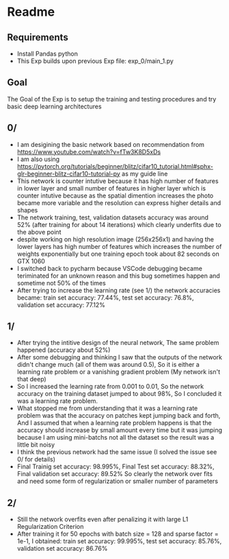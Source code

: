 # Readme
## Requirements
- Install Pandas python 
- This Exp builds upon previous Exp file: exp_0/main_1.py

## Goal
The Goal of the Exp is to setup the training and testing procedures and try basic deep learning architectures

## 0/
- I am desigining the basic network based on recommendation from https://www.youtube.com/watch?v=fTw3K8D5xDs
- I am also using https://pytorch.org/tutorials/beginner/blitz/cifar10_tutorial.html#sphx-glr-beginner-blitz-cifar10-tutorial-py as my guide line
- This network is counter intutive because it has high number of features in lower layer and small number of features in higher layer which is counter intutive because as the spatial dimention increases the photo became more variable and the resolution can express higher details and shapes
- The network training, test, validation datasets accuracy was around 52% (after training for about 14 iterations) which clearly underfits due to the above point
- despite working on high resolution image (256x256x1) and having the lower layers has high number of features which increases the number of weights exponentially but one training epoch took about 82 seconds on GTX 1060
- I switched back to pycharm because VSCode debugging became teriminated for an unknown reason and this bug sometimes happen and sometime not 50% of the times
- After trying to increase the learning rate (see 1/) the network accuracies became: train set accuracy: 77.44%, test set accuracy: 76.8%, validation set accuracy: 77.12%

## 1/
- After trying the intitive design of the neural network, The same problem happened (accuracy about 52%)
- After some debugging and thinking I saw that the outputs of the network didn't change much (all of them was around 0.5), So it is either a learning rate problem or a vanishing gradient problem (My network isn't that deep)
- So I increased the learning rate from 0.001 to 0.01, So the network accuracy on the training dataset jumped to about 98%, So I concluded it was a learning rate problem.
- What stopped me from understanding that it was a learning rate problem was that the accuracy on patches kept jumping back and forth, And I assumed that when a learning rate problem happens is that the accuracy should increase by small amount every time but it was jumping because I am using mini-batchs not all the dataset so the result was a little bit noisy
- I think the previous network had the same issue (I solved the issue see 0/ for details)
- Final Trainig set accuracy: 98.995%, Final Test set accuracy: 88.32%, Final validation set accuracy: 89.52% So clearly the network over fits and need some form of regularization or smaller number of parameters 

## 2/
- Still the network overfits even after penalizing it with large L1 Regularization Criterion
- After training it for 50 epochs with batch size = 128 and sparse factor = 1e-1, I obtained: train set accuracy: 99.995%, test set accuracy: 85.76%, validation set accuracy: 86.76%
